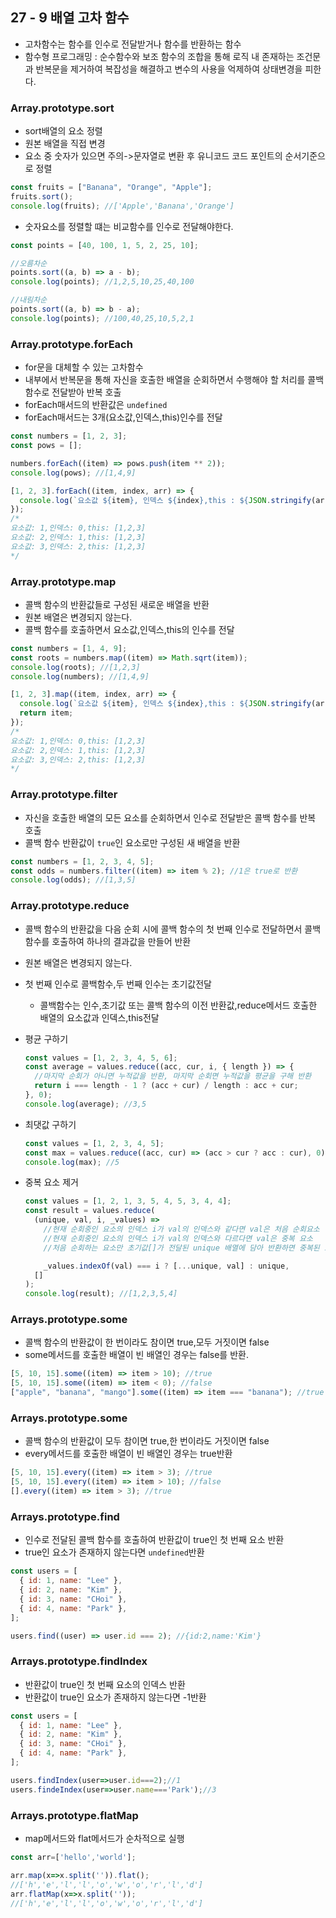 ## 27 - 9 배열 고차 함수

- 고차함수는 함수를 인수로 전달받거나 함수를 반환하는 함수
- 함수형 프로그래밍 : 순수함수와 보조 함수의 조합을 통해 로직 내 존재하는 조건문과 반복문을 제거하여 복잡성을 해결하고 변수의 사용을 억제하여 상태변경을 피한다.

### Array.prototype.sort

- sort배열의 요소 정렬
- 원본 배열을 직접 변경
- 요소 중 숫자가 있으면 주의->문자열로 변환 후 유니코드 코드 포인트의 순서기준으로 정렬

```javascript
const fruits = ["Banana", "Orange", "Apple"];
fruits.sort();
console.log(fruits); //['Apple','Banana','Orange']
```

- 숫자요소를 정렬할 떄는 비교함수를 인수로 전달해야한다.

```javascript
const points = [40, 100, 1, 5, 2, 25, 10];

//오름차순
points.sort((a, b) => a - b);
console.log(points); //1,2,5,10,25,40,100

//내림차순
points.sort((a, b) => b - a);
console.log(points); //100,40,25,10,5,2,1
```

### Array.prototype.forEach

- for문을 대체할 수 있는 고차함수
- 내부에서 반복문을 통해 자신을 호출한 배열을 순회하면서 수행해야 할 처리를 콜백 함수로 전달받아 반복 호출
- forEach매서드의 반환값은 `undefined`
- forEach매서드는 3개(요소값,인덱스,this)인수를 전달

```javascript
const numbers = [1, 2, 3];
const pows = [];

numbers.forEach((item) => pows.push(item ** 2));
console.log(pows); //[1,4,9]
```

```javascript
[1, 2, 3].forEach((item, index, arr) => {
  console.log(`요소값 ${item}, 인덱스 ${index},this : ${JSON.stringify(arr)}`);
});
/*
요소값: 1,인덱스: 0,this: [1,2,3]
요소값: 2,인덱스: 1,this: [1,2,3]
요소값: 3,인덱스: 2,this: [1,2,3]
*/
```

### Array.prototype.map

- 콜백 함수의 반환값들로 구성된 새로운 배열을 반환
- 원본 배열은 변경되지 않는다.
- 콜백 함수를 호출하면서 요소값,인덱스,this의 인수를 전달

```javascript
const numbers = [1, 4, 9];
const roots = numbers.map((item) => Math.sqrt(item));
console.log(roots); //[1,2,3]
console.log(numbers); //[1,4,9]
```

```javascript
[1, 2, 3].map((item, index, arr) => {
  console.log(`요소값 ${item}, 인덱스 ${index},this : ${JSON.stringify(arr)}`);
  return item;
});
/*
요소값: 1,인덱스: 0,this: [1,2,3]
요소값: 2,인덱스: 1,this: [1,2,3]
요소값: 3,인덱스: 2,this: [1,2,3]
*/
```

### Array.prototype.filter

- 자신을 호출한 배열의 모든 요소를 순회하면서 인수로 전달받은 콜백 함수를 반복 호출
- 콜백 함수 반환값이 `true`인 요소로만 구성된 새 배열을 반환

```javascript
const numbers = [1, 2, 3, 4, 5];
const odds = numbers.filter((item) => item % 2); //1은 true로 반환
console.log(odds); //[1,3,5]
```

### Array.prototype.reduce

- 콜백 함수의 반환값을 다음 순회 시에 콜백 함수의 첫 번째 인수로 전달하면서 콜백 함수를 호출하여 하나의 결과값을 만들어 반환
- 원본 배열은 변경되지 않는다.
- 첫 번째 인수로 콜백함수,두 번째 인수는 초기값전달
  - 콜백함수는 인수,초기값 또는 콜백 함수의 이전 반환값,reduce메서드 호출한 배열의 요소값과 인덱스,this전달
- 평균 구하기
  ```javascript
  const values = [1, 2, 3, 4, 5, 6];
  const average = values.reduce((acc, cur, i, { length }) => {
    //마지막 순회가 아니면 누적값을 반환, 마지막 순회면 누적값을 평균을 구해 반환
    return i === length - 1 ? (acc + cur) / length : acc + cur;
  }, 0);
  console.log(average); //3,5
  ```
- 최댓값 구하기
  ```javascript
  const values = [1, 2, 3, 4, 5];
  const max = values.reduce((acc, cur) => (acc > cur ? acc : cur), 0);
  console.log(max); //5
  ```
- 중복 요소 제거

  ```javascript
  const values = [1, 2, 1, 3, 5, 4, 5, 3, 4, 4];
  const result = values.reduce(
    (unique, val, i, _values) =>
      //현재 순회중인 요소의 인덱스 i가 val의 인덱스와 같다면 val은 처음 순회요소
      //현재 순회중인 요소의 인덱스 i가 val의 인덱스와 다르다면 val은 중복 요소
      //처음 순회하는 요소만 초기값[]가 전달된 unique 배열에 담아 반환하면 중복된 요소는 제거

      _values.indexOf(val) === i ? [...unique, val] : unique,
    []
  );
  console.log(result); //[1,2,3,5,4]
  ```

### Arrays.prototype.some

- 콜백 함수의 반환값이 한 번이라도 참이면 true,모두 거짓이면 false
- some메서드를 호출한 배열이 빈 배열인 경우는 false를 반환.

```javascript
[5, 10, 15].some((item) => item > 10); //true
[5, 10, 15].some((item) => item < 0); //false
["apple", "banana", "mango"].some((item) => item === "banana"); //true
```

### Arrays.prototype.some

- 콜백 함수의 반환값이 모두 참이면 true,한 번이라도 거짓이면 false
- every메서드를 호출한 배열이 빈 배열인 경우는 true반환

```javascript
[5, 10, 15].every((item) => item > 3); //true
[5, 10, 15].every((item) => item > 10); //false
[].every((item) => item > 3); //true
```

### Arrays.prototype.find

- 인수로 전달된 콜백 함수를 호출하여 반환값이 true인 첫 번째 요소 반환
- true인 요소가 존재하지 않는다면 `undefined`반환

```javascript
const users = [
  { id: 1, name: "Lee" },
  { id: 2, name: "Kim" },
  { id: 3, name: "CHoi" },
  { id: 4, name: "Park" },
];

users.find((user) => user.id === 2); //{id:2,name:'Kim'}
```

### Arrays.prototype.findIndex

- 반환값이 true인 첫 번째 요소의 인덱스 반환
- 반환값이 true인 요소가 존재하지 않는다면 -1반환

```javascript
const users = [
  { id: 1, name: "Lee" },
  { id: 2, name: "Kim" },
  { id: 3, name: "CHoi" },
  { id: 4, name: "Park" },
];

users.findIndex(user=>user.id===2);//1
users.findeIndex(user=>user.name==='Park');//3
```

### Arrays.prototype.flatMap
- map메서드와 flat메서드가 순차적으로 실행
```javascript
const arr=['hello','world'];

arr.map(x=>x.split('')).flat();
//['h','e','l','l','o','w','o','r','l','d']
arr.flatMap(x=>x.split(''));
//['h','e','l','l','o','w','o','r','l','d']
```

